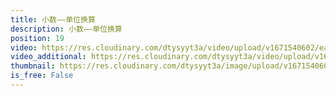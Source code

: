 ```yaml
---
title: 小数——单位换算
description: 小数——单位换算
position: 19
video: https://res.cloudinary.com/dtysyyt3a/video/upload/v1671540602/easymath/4年级下/04单元小数的意义和性质/sia5njutetpi9iudpbjt.mp4
video_additional: https://res.cloudinary.com/dtysyyt3a/video/upload/v1671540648/easymath/4年级下/04单元小数的意义和性质/每课一题的解答视频/jfsiuoxchrsolczbhmrn.mp4
thumbnail: https://res.cloudinary.com/dtysyyt3a/image/upload/v1671540606/easymath/4年级下/04单元小数的意义和性质/znc6ycjo881qwptytna0.png
is_free: False
---
```

